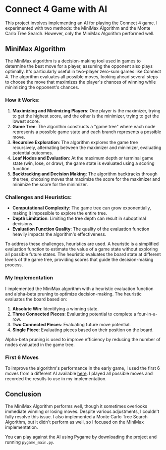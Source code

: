 # Connect 4 Game with AI

This project involves implementing an AI for playing the Connect 4 game. I experimented with two methods: the MiniMax Algorithm and the Monte Carlo Tree Search. However, only the MiniMax Algorithm performed well.

## MiniMax Algorithm

The MiniMax algorithm is a decision-making tool used in games to determine the best move for a player, assuming the opponent also plays optimally. It's particularly useful in two-player zero-sum games like Connect 4. The algorithm evaluates all possible moves, looking ahead several steps to choose the move that maximizes the player's chances of winning while minimizing the opponent's chances.

### How it Works:
1. **Maximizing and Minimizing Players**: One player is the maximizer, trying to get the highest score, and the other is the minimizer, trying to get the lowest score.
2. **Game Tree**: The algorithm constructs a "game tree" where each node represents a possible game state and each branch represents a possible move.
3. **Recursive Exploration**: The algorithm explores the game tree recursively, alternating between the maximizer and minimizer, evaluating potential outcomes.
4. **Leaf Nodes and Evaluation**: At the maximum depth or terminal game state (win, lose, or draw), the game state is evaluated using a scoring function.
5. **Backtracking and Decision Making**: The algorithm backtracks through the tree, choosing moves that maximize the score for the maximizer and minimize the score for the minimizer.

### Challenges and Heuristics:
- **Computational Complexity**: The game tree can grow exponentially, making it impossible to explore the entire tree.
- **Depth Limitation**: Limiting the tree depth can result in suboptimal decisions.
- **Evaluation Function Quality**: The quality of the evaluation function heavily impacts the algorithm's effectiveness.

To address these challenges, heuristics are used. A heuristic is a simplified evaluation function to estimate the value of a game state without exploring all possible future states. The heuristic evaluates the board state at different levels of the game tree, providing scores that guide the decision-making process.

### My Implementation
I implemented the MiniMax algorithm with a heuristic evaluation function and alpha-beta pruning to optimize decision-making. The heuristic evaluates the board based on:
1. **Absolute Win**: Identifying a winning state.
2. **Three Connected Pieces**: Evaluating potential to complete a four-in-a-row.
3. **Two Connected Pieces**: Evaluating future move potential.
4. **Single Piece**: Evaluating pieces based on their position on the board.

Alpha-beta pruning is used to improve efficiency by reducing the number of nodes evaluated in the game tree.

### First 6 Moves
To improve the algorithm's performance in the early game, I used the first 6 moves from a different AI available [here](https://connect4.gamesolver.org/). I played all possible moves and recorded the results to use in my implementation.

## Conclusion
The MiniMax Algorithm performs well, though it sometimes overlooks immediate winning or losing moves. Despite various adjustments, I couldn't fully resolve this issue. I also implemented a Monte Carlo Tree Search Algorithm, but it didn't perform as well, so I focused on the MiniMax implementation.

You can play against the AI using Pygame by downloading the project and running `pygame_main.py`.
